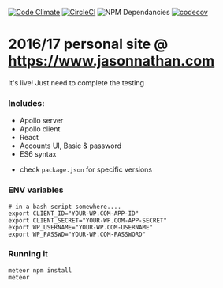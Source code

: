 [![Code Climate](https://img.shields.io/codeclimate/github/kabisaict/flow.svg?style=flat-square)](https://codeclimate.com/github/jasonnathan/jasonnathan-react.com)
[![CircleCI](https://img.shields.io/circleci/project/github/RedSparr0w/node-csgo-parser.svg?style=flat-square)](https://circleci.com/gh/jasonnathan/www.jasonnathan.com)
![NPM Dependancies](https://david-dm.org/jasonnathan/www.jasonnathan.com.svg)
[![codecov](https://codecov.io/gh/jasonnathan/www.jasonnathan.com/branch/master/graph/badge.svg)](https://codecov.io/gh/jasonnathan/www.jasonnathan.com)

# 2016/17 personal site @ https://www.jasonnathan.com
It's live! Just need to complete the testing

### Includes:
- Apollo server
- Apollo client
- React
- Accounts UI, Basic & password
- ES6 syntax
* check `package.json` for specific versions


### ENV variables
```
# in a bash script somewhere....
export CLIENT_ID="YOUR-WP.COM-APP-ID"
export CLIENT_SECRET="YOUR-WP.COM-APP-SECRET"
export WP_USERNAME="YOUR-WP.COM-USERNAME"
export WP_PASSWD="YOUR-WP.COM-PASSWORD"
```

### Running it
```
meteor npm install
meteor
```
